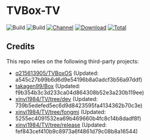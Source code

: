 # TVBox-TV

![Build](https://shields.io/github/actions/workflow/status/xinyi1984/TVBox-TV/TV.yml?branch=master&logo=github&label=Build)
![Build](https://shields.io/github/actions/workflow/status/xinyi1984/TVBox-TV/TVBox.yml?branch=master&logo=github&label=Build)
[![Channel](https://img.shields.io/badge/Follow-Telegram-blue.svg?logo=telegram)](https://t.me/klbot)
[![Download](https://img.shields.io/github/v/release/xinyi1984/TVBox-TV?color=orange&logoColor=orange&label=Download&logo=DocuSign)](https://github.com/xinyi1984/TVBox-TV/releases/latest) 
[![Total](https://shields.io/github/downloads/xinyi1984/TVBox-TV/total?logo=Bookmeter&label=Counts&logoColor=yellow&color=yellow)](https://github.com/xinyi1984/TVBox-TV/releases)

## Credits
This repo relies on the following third-party projects:
- [q215613905/TVBoxOS](https://github.com/q215613905/TVBoxOS) (Updated: a545c27b99b6d6d9e54196b8a0adcf3b56a97ddf)
- [takagen99/Box](https://github.com/takagen99/Box) (Updated: f9b354b3c3d233ca04d864308b52e3a230b119ee)
- [xinyi1984/TV/tree/dev](https://github.com/xinyi1984/TV/tree/dev) (Updated: 739b5edefed5ec6d9d8423595fa4134362b70c3e)
- [xinyi1984/TV/tree/fongmi](https://github.com/xinyi1984/TV/tree/fongmi) (Updated: 5255ec4091532ea69b469660b4fc8c14b8dadf8f)
- [xinyi1984/TV/tree/release](https://github.com/xinyi1984/TV/tree/release) (Updated: fef843cef410b9c8973a6f4861d79c08b8a16544)
